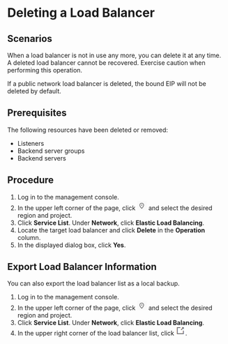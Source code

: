 # Deleting a Load Balancer<a name="EN-US_TOPIC_0166333714"></a>

## Scenarios<a name="section20538244111217"></a>

When a load balancer is not in use any more, you can delete it at any time. A deleted load balancer cannot be recovered. Exercise caution when performing this operation.

If a public network load balancer is deleted, the bound EIP will not be deleted by default.

## Prerequisites<a name="section131941342381"></a>

The following resources have been deleted or removed:

-   Listeners
-   Backend server groups
-   Backend servers

## Procedure<a name="section13384917815"></a>

1.  Log in to the management console.
2.  In the upper left corner of the page, click  ![](figures/icon-region.png)  and select the desired region and project.
3.  Click  **Service List**. Under  **Network**, click  **Elastic Load Balancing**.
4.  Locate the target load balancer and click  **Delete**  in the  **Operation**  column.
5.  In the displayed dialog box, click  **Yes**.

## Export Load Balancer Information<a name="section19169366120"></a>

You can also export the load balancer list as a local backup.

1.  Log in to the management console.
2.  In the upper left corner of the page, click  ![](figures/icon-region.png)  and select the desired region and project.
3.  Click  **Service List**. Under  **Network**, click  **Elastic Load Balancing**.
4.  In the upper right corner of the load balancer list, click  ![](figures/icon-image-3.png).

